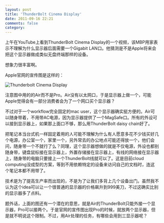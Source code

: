```yaml
---
layout: post
title: 'ThunderBolt Cinema Display'
date: 2011-09-16 22:21
comments: false
category: 
---
```

    

上午在YouTube上看到ThunderBolt Cinema Display的一个视频，该MBP用家表示不理解为什么显示器后面需要一个Gigabit LAN口。他猜测是不是Apple将来会把这个显示器做成类似无盘终端那样的设备。

想象力很丰富啊。

Apple官网的宣传图是这样的：

![Thunderbolt Cinema Display](http://qingpei.me/images/in_post/overview_hero1.jpg)

注意图中用的的Air而不是Pro。Air没有以太网口，于是显示器上做一个，可能Apple觉得会有一部分消费者会为了一个网口买个显示器？

不过对于一个workflow完全固定的mac user，这个显示器确实挺方便的。Air可以随身带着，不用带AC电源，因为显示器提供了一个MagSafe口。所有的外设可以接到显示器上，如果那上面口不够，那么用ThunderBolt daisy chain好了。

把笔记本当台式机一样固定着用的人可能不理解为什么有人愿意多花不少钱买好几个电源，办公室一个，家里一个，另外常去的办公地点可能还得放一个，他们会问，随身带一个不就行了么？同理，这个显示器想做的就是不仅电源，外设也都别随身带，键盘鼠标接在显示器上，外置存储接在显示器上，有线的网络接在显示器上，随身带的电脑只要接上一个ThunderBolt线就可以了。这是目前cloud computing没成型的方案，等到不用依赖特定的设备来访问自己的文档时，连这个笔记本都不用带了。

技术是为了提高生产率而出现的，不是为了让我们多背上几个设备出门。虽然我不认为这个idea可以让一个很普通的显示器的价格飙升到999美刀，不过这确实比别的显示器多了点料。

题外话，上面的图还有一个潜在的意思，就是Air的ThunderBolt只能外接一个显示器，Pro可以接两个。于是官网的宣传图出现Pro的时候，就放两个显示器，但是就不明说这个限制。不过，用Air处理的任务，有哪些会用到三显示器呢？
